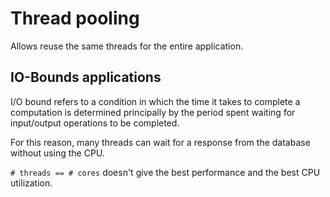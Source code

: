 # Thread pooling

Allows reuse the same threads for the entire application.

## IO-Bounds applications

I/O bound refers to a condition in which the time it takes to complete a computation is determined principally by the
period spent waiting for input/output operations to be completed.

For this reason, many threads can wait for a response from the database without using the CPU.

`# threads == # cores` doesn't give the best performance and the best CPU utilization.
